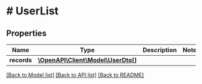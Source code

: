 # # UserList

## Properties

| Name        | Type                                              | Description | Notes |
| ----------- | ------------------------------------------------- | ----------- | ----- |
| **records** | [**\OpenAPI\Client\Model\UserDto[]**](UserDto.md) |             |

[[Back to Model list]](../../README.md#models) [[Back to API list]](../../README.md#endpoints) [[Back to README]](../../README.md)
